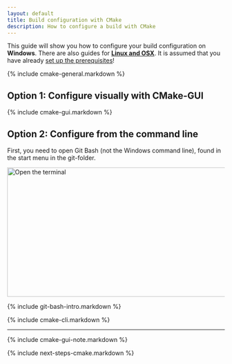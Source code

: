 ```yaml
---
layout: default
title: Build configuration with CMake
description: How to configure a build with CMake
---
```


<p class="intro">This guide will show you how to configure your build configuration on <strong>Windows</strong>. There are also guides for <strong><a href="{{site.baseurl}}/linux-configure-cmake">Linux and OSX</a></strong>. It is assumed that you have already <a href="{{site.baseurl}}/prerequisites-redirect">set up the prerequisites</a>!</p>

{% include cmake-general.markdown %}

## <span class="step">Option 1:</span> Configure visually with CMake-GUI ##

{% include cmake-gui.markdown %}

## <span class="step">Option 2:</span> Configure from the command line ##

First, you need to open Git Bash (not the Windows command line), found in the start menu in the git-folder.

<img src="{{site.baseurl}}/images/bootcamp/bootcamp_1_win_gitbash.jpg" width="558" height="300" alt="Open the terminal" />

{% include git-bash-intro.markdown %}

{% include cmake-cli.markdown %}

----

{% include cmake-gui-note.markdown %}

{% include next-steps-cmake.markdown %}